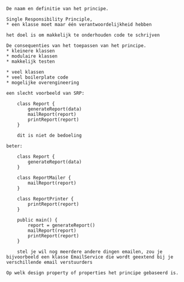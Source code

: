     De naam en definitie van het principe.

    Single Responsibility Principle,
    * een klasse moet maar één verantwoordelijkheid hebben
  
    het doel is om makkelijk te onderhouden code te schrijven

    De consequenties van het toepassen van het principe.
    * kleinere klassen
    * modulaire klassen
    * makkelijk testen  

    * veel klassen 
    * veel boilerplate code
    * mogelijke overengineering

    een slecht voorbeeld van SRP:

        class Report {
            generateReport(data)
            mailReport(report)
            printReport(report)
        }

        dit is niet de bedoeling

    beter:

        class Report {
            generateReport(data)
        }

        class ReportMailer {
            mailReport(report)
        }

        class ReportPrinter {
            printReport(report)
        }

        public main() {
            report = generateReport()
            mailReport(report)
            printReport(report)
        }

        stel je wil nog meerdere andere dingen emailen, zou je bijvoorbeeld een klasse EmailService die wordt geextend bij je verschillende email verstuurders

    Op welk design property of properties het principe gebaseerd is.
